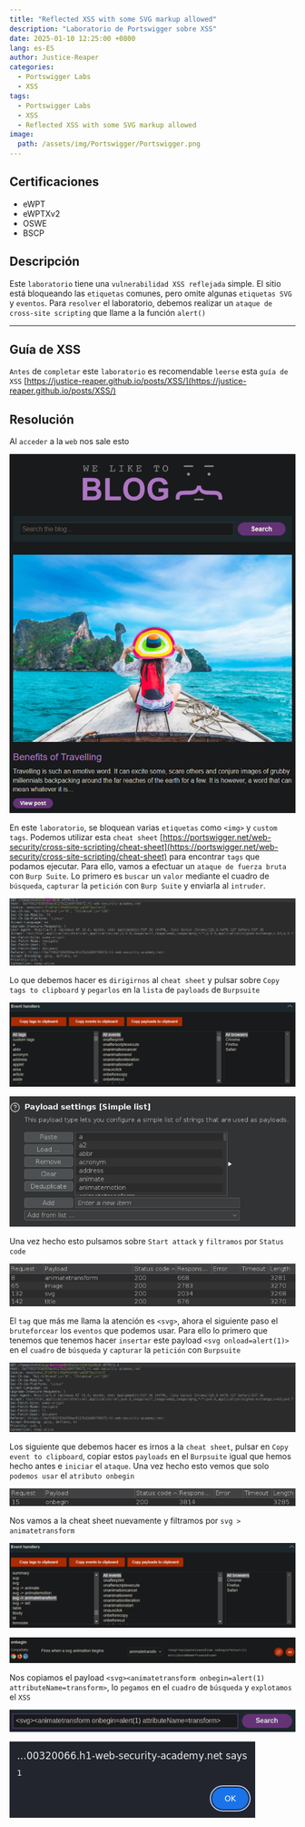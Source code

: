 ```yaml
---
title: "Reflected XSS with some SVG markup allowed"
description: "Laboratorio de Portswigger sobre XSS"
date: 2025-01-10 12:25:00 +0800
lang: es-ES
author: Justice-Reaper
categories:
  - Portswigger Labs
  - XSS
tags:
  - Portswigger Labs
  - XSS
  - Reflected XSS with some SVG markup allowed
image:
  path: /assets/img/Portswigger/Portswigger.png
---
```


## Certificaciones

- eWPT
- eWPTXv2
- OSWE
- BSCP
  
## Descripción

Este `laboratorio` tiene una `vulnerabilidad XSS reflejada` simple. El sitio está bloqueando las `etiquetas` comunes, pero omite algunas `etiquetas SVG` y `eventos`. Para `resolver` el laboratorio, debemos realizar un `ataque de cross-site scripting` que llame a la función `alert()`

---

## Guía de XSS

`Antes` de `completar` este `laboratorio` es recomendable `leerse` esta `guía de XSS` [https://justice-reaper.github.io/posts/XSS/](https://justice-reaper.github.io/posts/XSS/)

## Resolución

Al `acceder` a la `web` nos sale esto

![](/assets/img/XSS-Lab-16/image_1.png)

En este `laboratorio`, se bloquean varias `etiquetas` como `<img>` y `custom tags`. Podemos utilizar esta `cheat sheet` [https://portswigger.net/web-security/cross-site-scripting/cheat-sheet](https://portswigger.net/web-security/cross-site-scripting/cheat-sheet) para encontrar `tags` que podamos ejecutar. Para ello, vamos a efectuar un `ataque de fuerza bruta` con `Burp Suite`. Lo primero es `buscar` un `valor` mediante el cuadro de `búsqueda`, `capturar` la `petición` con `Burp Suite` y enviarla al `intruder`.

![](/assets/img/XSS-Lab-16/image_2.png)

Lo que debemos hacer es `dirigirnos` al `cheat sheet` y pulsar sobre `Copy tags to clipboard` y `pegarlos` en la `lista` de `payloads` de `Burpsuite`

![](/assets/img/XSS-Lab-16/image_3.png)

![](/assets/img/XSS-Lab-16/image_4.png)

Una vez hecho esto pulsamos sobre `Start attack` y `filtramos` por `Status code`

![](/assets/img/XSS-Lab-16/image_5.png)

El `tag` que más me llama la atención es `<svg>`, ahora el siguiente paso el `bruteforcear` los `eventos` que podemos usar. Para ello lo primero que tenemos que tenemos hacer `insertar` este payload `<svg onload=alert(1)>` en el `cuadro` de `búsqueda` y `capturar` la `petición` con `Burpsuite`

![](/assets/img/XSS-Lab-16/image_6.png)

Los siguiente que debemos hacer es irnos a la `cheat sheet`, pulsar en `Copy event to clipboard`, copiar estos `payloads` en el `Burpsuite` igual que hemos hecho antes e `iniciar` el `ataque`. Una vez hecho esto vemos que solo `podemos usar` el `atributo onbegin`

![](/assets/img/XSS-Lab-16/image_7.png)

Nos vamos a la cheat sheet nuevamente y filtramos por `svg > animatetransform`

![](/assets/img/XSS-Lab-16/image_8.png)

![](/assets/img/XSS-Lab-16/image_9.png)

Nos copiamos el payload `<svg><animatetransform onbegin=alert(1) attributeName=transform>`, lo `pegamos` en el `cuadro` de `búsqueda` y `explotamos` el `XSS`

![](/assets/img/XSS-Lab-16/image_10.png)

![](/assets/img/XSS-Lab-16/image_11.png)

